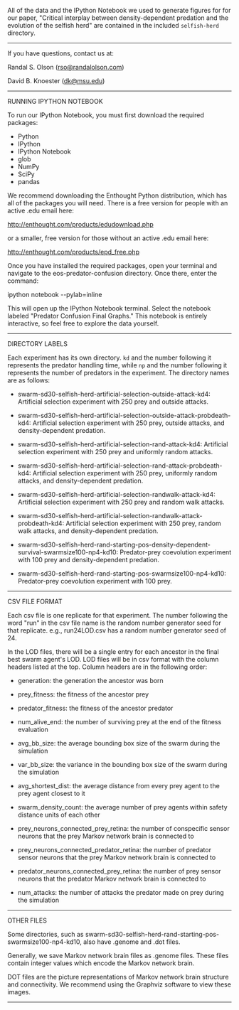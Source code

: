 All of the data and the IPython Notebook we used to generate figures for for our paper, "Critical interplay between density-dependent predation and the evolution of the selfish herd" are contained in the included `selfish-herd` directory.

------------------------------------------------------------------------------------------

If you have questions, contact us at:

Randal S. Olson (rso@randalolson.com)

David B. Knoester (dk@msu.edu)

------------------------------------------------------------------------------------------

RUNNING IPYTHON NOTEBOOK

To run our IPython Notebook, you must first download the required packages:

* Python
* IPython
* IPython Notebook
* glob
* NumPy
* SciPy
* pandas

We recommend downloading the Enthought Python distribution, which has all of the packages you will need. There is a free version for people with an active .edu email here:

http://enthought.com/products/edudownload.php

or a smaller, free version for those without an active .edu email here:

http://enthought.com/products/epd_free.php

Once you have installed the required packages, open your terminal and navigate to the eos-predator-confusion directory. Once there, enter the command:

ipython notebook --pylab=inline

This will open up the IPython Notebook terminal. Select the notebook labeled "Predator Confusion Final Graphs." This notebook is entirely interactive, so feel free to explore the data yourself.

------------------------------------------------------------------------------------------

DIRECTORY LABELS

Each experiment has its own directory. `kd` and the number following it represents the predator handling time, while `np` and the number following it represents the number of predators in the experiment. The directory names are as follows:

* swarm-sd30-selfish-herd-artificial-selection-outside-attack-kd4: Artificial selection experiment with 250 prey and outside attacks.

* swarm-sd30-selfish-herd-artificial-selection-outside-attack-probdeath-kd4: Artificial selection experiment with 250 prey, outside attacks, and density-dependent predation.

* swarm-sd30-selfish-herd-artificial-selection-rand-attack-kd4: Artificial selection experiment with 250 prey and uniformly random attacks.

* swarm-sd30-selfish-herd-artificial-selection-rand-attack-probdeath-kd4: Artificial selection experiment with 250 prey, uniformly random attacks, and density-dependent predation.

* swarm-sd30-selfish-herd-artificial-selection-randwalk-attack-kd4: Artificial selection experiment with 250 prey and random walk attacks.

* swarm-sd30-selfish-herd-artificial-selection-randwalk-attack-probdeath-kd4: Artificial selection experiment with 250 prey, random walk attacks, and density-dependent predation.

* swarm-sd30-selfish-herd-rand-starting-pos-density-dependent-survival-swarmsize100-np4-kd10: Predator-prey coevolution experiment with 100 prey and density-dependent predation.

* swarm-sd30-selfish-herd-rand-starting-pos-swarmsize100-np4-kd10: Predator-prey coevolution experiment with 100 prey.

------------------------------------------------------------------------------------------

CSV FILE FORMAT

Each csv file is one replicate for that experiment. The number following the word "run" in the csv file name is the random number generator seed for that replicate. e.g., run24LOD.csv has a random number generator seed of 24.

In the LOD files, there will be a single entry for each ancestor in the final best swarm agent's LOD. LOD files will be in csv format with the column headers listed at the top. Column headers are in the following order:

* generation: the generation the ancestor was born

* prey_fitness: the fitness of the ancestor prey

* predator_fitness: the fitness of the ancestor predator

* num_alive_end: the number of surviving prey at the end of the fitness evaluation

* avg_bb_size: the average bounding box size of the swarm during the simulation

* var_bb_size: the variance in the bounding box size of the swarm during the simulation

* avg_shortest_dist: the average distance from every prey agent to the prey agent closest to it

* swarm_density_count: the average number of prey agents within safety distance units of each other

* prey_neurons_connected_prey_retina: the number of conspecific sensor neurons that the prey Markov network brain is connected to

* prey_neurons_connected_predator_retina: the number of predator sensor neurons that the prey Markov network brain is connected to

* predator_neurons_connected_prey_retina: the number of prey sensor neurons that the predator Markov network brain is connected to

* num_attacks: the number of attacks the predator made on prey during the simulation

------------------------------------------------------------------------------------------

OTHER FILES

Some directories, such as swarm-sd30-selfish-herd-rand-starting-pos-swarmsize100-np4-kd10, also have .genome and .dot files.

Generally, we save Markov network brain files as .genome files. These files contain integer values which encode the Markov network brain.

DOT files are the picture representations of Markov network brain structure and connectivity. We recommend using the Graphviz software to view these images.

------------------------------------------------------------------------------------------